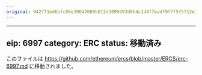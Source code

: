 ```yaml
---
original: 9427f1ed6bfc06e39042089b812d3890493d9b4c1d4f7eadf9f7f5f5f12e7f0e
---
```


---
eip: 6997
category: ERC
status: 移動済み
---

このファイルは https://github.com/ethereum/ercs/blob/master/ERCS/erc-6997.md に移動されました。